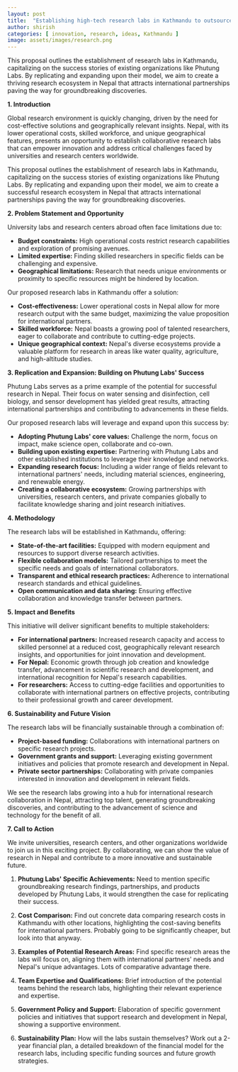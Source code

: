 ```yaml
---
layout: post
title:  "Establishing high-tech research labs in Kathmandu to outsource research and innovation from foreign Universities"
author: shirish
categories: [ innovation, research, ideas, Kathmandu ]
image: assets/images/research.png
---
```


This proposal outlines the establishment of research labs in Kathmandu, capitalizing on the success stories of existing organizations like Phutung Labs. By replicating and expanding upon their model, we aim to create a thriving research ecosystem in Nepal that attracts international partnerships paving the way for groundbreaking discoveries.

**1. Introduction**

Global research environment is quickly changing, driven by the need for cost-effective solutions and geographically relevant insights. Nepal, with its lower operational costs, skilled workforce, and unique geographical features, presents an opportunity to establish collaborative research labs that can empower innovation and address critical challenges faced by universities and research centers worldwide.

This proposal outlines the establishment of research labs in Kathmandu, capitalizing on the success stories of existing organizations like Phutung Labs. By replicating and expanding upon their model, we aim to create a successful research ecosystem in Nepal that attracts international partnerships paving the way for groundbreaking discoveries.

**2. Problem Statement and Opportunity**

University labs and research centers abroad often face limitations due to:

-   **Budget constraints:** High operational costs restrict research capabilities and exploration of promising avenues.
-   **Limited expertise:** Finding skilled researchers in specific fields can be challenging and expensive.
-   **Geographical limitations:** Research that needs unique environments or proximity to specific resources might be hindered by location.

Our proposed research labs in Kathmandu offer a solution:

-   **Cost-effectiveness:** Lower operational costs in Nepal allow for more research output with the same budget, maximizing the value proposition for international partners.
-   **Skilled workforce:** Nepal boasts a growing pool of talented researchers, eager to collaborate and contribute to cutting-edge projects.
-   **Unique geographical context:** Nepal's diverse ecosystems provide a valuable platform for research in areas like water quality, agriculture, and high-altitude studies.

**3. Replication and Expansion: Building on Phutung Labs' Success**

Phutung Labs serves as a prime example of the potential for successful research in Nepal. Their focus on water sensing and disinfection, cell biology, and sensor development has yielded great results, attracting international partnerships and contributing to advancements in these fields.

Our proposed research labs will leverage and expand upon this success by:

-   **Adopting Phutung Labs' core values:** Challenge the norm, focus on impact, make science open, collaborate and co-own.
-   **Building upon existing expertise:** Partnering with Phutung Labs and other established institutions to leverage their knowledge and networks.
-   **Expanding research focus:** Including a wider range of fields relevant to international partners' needs, including material sciences, engineering, and renewable energy.
-   **Creating a collaborative ecosystem:** Growing partnerships with universities, research centers, and private companies globally to facilitate knowledge sharing and joint research initiatives.

**4. Methodology**

The research labs will be established in Kathmandu, offering:

-   **State-of-the-art facilities:** Equipped with modern equipment and resources to support diverse research activities.
-   **Flexible collaboration models:** Tailored partnerships to meet the specific needs and goals of international collaborators.
-   **Transparent and ethical research practices:** Adherence to international research standards and ethical guidelines.
-   **Open communication and data sharing:** Ensuring effective collaboration and knowledge transfer between partners.

**5. Impact and Benefits**

This initiative will deliver significant benefits to multiple stakeholders:

-   **For international partners:** Increased research capacity and access to skilled personnel at a reduced cost, geographically relevant research insights, and opportunities for joint innovation and development.
-   **For Nepal:** Economic growth through job creation and knowledge transfer, advancement in scientific research and development, and international recognition for Nepal's research capabilities.
-   **For researchers:** Access to cutting-edge facilities and opportunities to collaborate with international partners on effective projects, contributing to their professional growth and career development.

**6. Sustainability and Future Vision**

The research labs will be financially sustainable through a combination of:

-   **Project-based funding:** Collaborations with international partners on specific research projects.
-   **Government grants and support:** Leveraging existing government initiatives and policies that promote research and development in Nepal.
-   **Private sector partnerships:** Collaborating with private companies interested in innovation and development in relevant fields.

We see the research labs growing into a hub for international research collaboration in Nepal, attracting top talent, generating groundbreaking discoveries, and contributing to the advancement of science and technology for the benefit of all.

**7. Call to Action**

We invite universities, research centers, and other organizations worldwide to join us in this exciting project. By collaborating, we can show the value of research in Nepal and contribute to a more innovative and sustainable future.

1.  **Phutung Labs' Specific Achievements:** Need to mention specific groundbreaking research findings, partnerships, and products developed by Phutung Labs, it would strengthen the case for replicating their success.

3.  **Cost Comparison:** Find out concrete data comparing research costs in Kathmandu with other locations, highlighting the cost-saving benefits for international partners. Probably going to be significantly cheaper, but look into that anyway.

5.  **Examples of Potential Research Areas:** Find specific research areas the labs will focus on, aligning them with international partners' needs and Nepal's unique advantages. Lots of comparative advantage there.

7.  **Team Expertise and Qualifications:** Brief introduction of the potential teams behind the research labs, highlighting their relevant experience and expertise.

9.  **Government Policy and Support:** Elaboration of specific government policies and initiatives that support research and development in Nepal, showing a supportive environment.

11. **Sustainability Plan:** How will the labs sustain themselves? Work out a 2-year financial plan, a detailed breakdown of the financial model for the research labs, including specific funding sources and future growth strategies.

